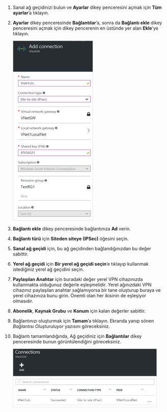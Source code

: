 1. Sanal ağ geçidinizi bulun ve **Ayarlar** dikey penceresini açmak için **Tüm ayarlar**’a tıklayın.

2. **Ayarlar** dikey penceresinde **Bağlantılar**’a, sonra da **Bağlantı ekle** dikey penceresini açmak için dikey pencerenin en üstünde yer alan **Ekle**’ye tıklayın.

    ![Siteden Siteye bağlantısı oluşturma](./media/vpn-gateway-add-site-to-site-connection-rm-portal-include/addconnection250.png)

3. **Bağlantı ekle** dikey penceresinde bağlantınıza **Ad** verin. 

4. **Bağlantı türü** için **Siteden siteye (IPSec)** öğesini seçin.

5. **Sanal ağ geçidi** için, bu ağ geçidinden bağlandığınızdan bu değer sabittir.

6. **Yerel ağ geçidi** için **Bir yerel ağ geçidi seçin**’e tıklayıp kullanmak istediğiniz yerel ağ geçidini seçin. 

7. **Paylaşılan Anahtar** için buradaki değer yerel VPN cihazınızda kullanmakta olduğunuz değerle eşleşmelidir. Yerel ağınızdaki VPN cihazınız paylaşılan anahtar sağlamıyorsa bir tane oluşturup buraya ve yerel cihazınıza bunu girin. Önemli olan her ikisinin de eşleşiyor olmasıdır.

8. **Abonelik**, **Kaynak Grubu** ve **Konum** için kalan değerler sabittir.

9. Bağlantınızı oluşturmak için **Tamam**’a tıklayın. Ekranda yanıp sönen *Bağlantısı Oluşturuluyor* yazısını göreceksiniz.

10. Bağlantı tamamlandığında, Ağ geçidiniz için **Bağlantılar** dikey penceresinde bunun görüntülendiğini göreceksiniz.

    ![Siteden Siteye bağlantısı oluşturma](./media/vpn-gateway-add-site-to-site-connection-rm-portal-include/connectionstatus450.png)




<!--HONumber=Jun16_HO2-->


